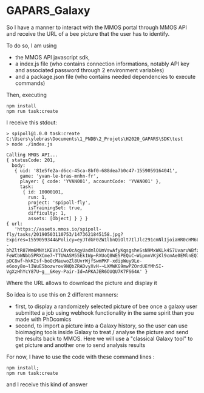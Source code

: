 # GAPARS_Galaxy

So I have a manner to interact with the MMOS portal through MMOS API and receive the URL of a bee picture that the user has to identify.

To do so, I am using 
- the MMOS API javascript sdk, 
- a index.js file (who contains connection informations, notably API key and associated password through 2 environment variables) 
- and a  package.json file (who contains needed dependencies to execute commands)

Then, executing
```
npm install
npm run task:create
```
I receive this stdout:
```
> spipoll@1.0.0 task:create C:\Users\ylebras\Documents\1_PNDB\2_Projets\H2020_GAPARS\SDK\test
> node ./index.js

Calling MMOS API...
{ statusCode: 201,
  body:
   { uid: '81e5fe2a-d6cc-45ca-8bf0-688dea7b0c47-1559059164041',
     game: 'yvan-le-bras-mnhn-fr',
     player: { code: 'YVAN001', accountCode: 'YVAN001' },
     task:
      { id: 10000101,
        run: 1,
        project: 'spipoll-fly',
        isTrainingSet: true,
        difficulty: 1,
        assets: [Object] } } }
{ url:
   'https://assets.mmos.io/spipoll-fly/tasks/20190503110753/1473621845158.jpg?Expires=1559059344&Policy=eyJTdGF0ZW1lbnQiOlt7IlJlc291cmNlIjoiaHR0cHM6Ly9hc3NldHMubW1vcy5pby9zcGlwb2xsLWZseS90YXNrcy8yMDE5MDUwMzExMDc1My8xNDczNjIxODQ1MTU4LmpwZyIsIkNvbmRpdGlvbiI6eyJEYXRlTGVzc1RoYW4iOnsiQVdTOkVwb2NoVGltZSI6MTU1OTA1OTM0NH19fV19&Signature=oaxkaZXmhFOpvBMBmndaz3yvIPKKrYAt2aG~TCgAM--bhZltR87Wm6MNYiKEVslCAvOcAqyUadmlOUmVswAfyKqsgsheSsN9MxWKLk4S7UvaruWBfz0fe9TSTSCJ1cxDeN7yU-FeWCbWNbb5PRXCme7~TTUWASM55Ek1Wp~RXUoQ8WESPEQuC~WipmnVKjKl9cmAe0EMlnEQ7HckTlacBvB1gzM-pDC8wf~hkKIsf~boOcMauwoZl8UvrWjfSwmPKF-xdipWuy9Le-e6ooy8o~lIWuESbozwrov9NQbZRADvyXvH-~LXMWKG9mwPZOrdUEfMh5I-VgXzHhYcY87U~g__&Key-Pair-Id=APKAJER6OUQU7K7FS64A' }
```
Where the URL allows to download the picture and display it

So idea is to use this on 2 different manners:

- first, to display a randomizely selected picture of bee once a galaxy user submitted a job using webhook functionality in the same spirit than you made with PhDcomics
- second, to import a picture into a Galaxy history, so the user can use bioimaging tools inside Galaxy to treat / analyse the picture and send the results back to MMOS. Here we will use a "classical Galaxy tool" to get picture and another one to send analysis results

For now, I have to use the code with these command lines :
```
npm install;
npm run task:create
```
and I receive this kind of answer





